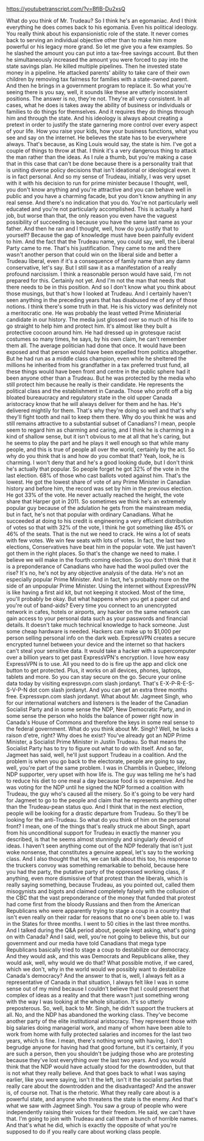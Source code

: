 https://youtubetranscript.com/?v=BflB-Du2xsQ

 What do you think of Mr. Trudeau? So I think he's an egomaniac. And I think everything he does comes back to his egomania. Even his political ideology. You really think about his expansionistic role of the state. It never comes back to serving an individual objective other than to make him more powerful or his legacy more grand. So let me give you a few examples. So he slashed the amount you can put into a tax-free savings account. But then he simultaneously increased the amount you were forced to pay into the state savings plan. He killed multiple pipelines. Then he invested state money in a pipeline. He attacked parents' ability to take care of their own children by removing tax fairness for families with a state-owned parent. And then he brings in a government program to replace it. So what you're seeing there is you say, well, it sounds like these are utterly inconsistent positions. The answer is no, they're not. They're all very consistent. In all cases, what he does is takes away the ability of business or individuals or families to do things for themselves. And it requires they do things through him and through the state. And his ideology is always about creating a pretext in order to justify the state garnering more control over every aspect of your life. How you raise your kids, how your business functions, what you see and say on the internet. He believes the state has to be everywhere always. That's because, as King Louis would say, the state is him. I've got a couple of things to throw at that. I think it's a very dangerous thing to attack the man rather than the ideas. As I rule a thumb, but you're making a case that in this case that can't be done because there is a personality trait that is uniting diverse policy decisions that isn't ideational or ideological even. It is in fact personal. And so my sense of Trudeau, initially, I was very upset with it with his decision to run for prime minister because I thought, well, you don't know anything and you're attractive and you can behave well in public and you have a charming facade, but you don't know anything in any real sense. And there's no indication that you do. You're not particularly well educated and you're not particularly accomplished. This is actually a hard job, but worse than that, the only reason you even have the vaguest possibility of succeeding is because you have the same last name as your father. And then he ran and I thought, well, how do you justify that to yourself? Because the gap of knowledge must have been painfully evident to him. And the fact that the Trudeau name, you could say, well, the Liberal Party came to me. That's his justification. They came to me and there wasn't another person that could win on the liberal side and better a Trudeau liberal, even if it's a consequence of family name than any damn conservative, let's say. But I still saw it as a manifestation of a really profound narcissism. I think a reasonable person would have said, I'm not prepared for this. Certainly not yet. And I'm not the man that needs that there needs to be in this position. And so I don't know what you think about those musings, but that's how I looked at Trudeau. And I certainly haven't seen anything in the preceding years that has disabused me of any of those notions. I think there's some truth in that. He is his victory was definitely not a meritocratic one. He was probably the least vetted Prime Ministerial candidate in our history. The media just glossed over so much of his life to go straight to help him and protect him. It's almost like they built a protective cocoon around him. He had dressed up in grotesque racist costumes so many times, he says, by his own claim, he can't remember them all. The average politician had done that once. It would have been exposed and that person would have been expelled from politics altogether. But he had run as a middle class champion, even while he sheltered the millions he inherited from his grandfather in a tax preferred trust fund, all these things would have been front and centre in the public sphere had it been anyone other than a Trudeau. But he was protected by the media who still protect him because he really is their candidate. He represents the political class and the establishment in Canada. Those who profit off a big bloated bureaucracy and regulatory state in the old upper Canada aristocracy know that he will always deliver for them and he has. He's delivered mightily for them. That's why they're doing so well and that's why they'll fight tooth and nail to keep them there. Why do you think he was and still remains attractive to a substantial subset of Canadians? I mean, people seem to regard him as charming and caring, and I think he is charming in a kind of shallow sense, but it isn't obvious to me at all that he's caring, but he seems to play the part and he plays it well enough so that while many people, and this is true of people all over the world, certainly by the act. So why do you think that is and how do you combat that? Yeah, look, he is charming. I won't deny that and he's a good looking dude, but I don't think he's actually that popular. So people forget he got 32% of the vote in the last election. 68% of those who cast ballots voted against him. That's the lowest. He got the lowest share of vote of any Prime Minister in Canadian history and before him, the record was set by him in the previous election. He got 33% of the vote. He never actually reached the height, the vote share that Harper got in 2011. So sometimes we think he's an extremely popular guy because of the adulation he gets from the mainstream media, but in fact, he's not that popular with ordinary Canadians. What he succeeded at doing to his credit is engineering a very efficient distribution of votes so that with 32% of the vote, I think he got something like 45% or 46% of the seats. That is the nut we need to crack. He wins a lot of seats with few votes. We win few seats with lots of votes. In fact, the last two elections, Conservatives have beat him in the popular vote. We just haven't got them in the right places. So that's the change we need to make. I believe we will make in the fourth coming election. So you don't think that it is a preponderance of Canadians who have had the wool pulled over the rise? It's no, he's not by any objective analysis of the data. He's not an especially popular Prime Minister. And in fact, he's probably more on the side of an unpopular Prime Minister. Using the internet without ExpressVPN is like having a first aid kit, but not keeping it stocked. Most of the time, you'll probably be okay. But what happens when you get a paper cut and you're out of band-aids? Every time you connect to an unencrypted network in cafes, hotels or airports, any hacker on the same network can gain access to your personal data such as your passwords and financial details. It doesn't take much technical knowledge to hack someone. Just some cheap hardware is needed. Hackers can make up to $1,000 per person selling personal info on the dark web. ExpressVPN creates a secure encrypted tunnel between your device and the internet so that hackers can't steal your sensitive data. It would take a hacker with a supercomputer over a billion years to get past ExpressVPN's encryption. I love how easy ExpressVPN is to use. All you need to do is fire up the app and click one button to get protected. Plus, it works on all devices, phones, laptops, tablets and more. So you can stay secure on the go. Secure your online data today by visiting expressvpn.com slash jordanyt. That's E-X-P-R-E-S-S-V-P-N dot com slash jordanyt. And you can get an extra three months free. Expressvpn.com slash jordanyt. What about Mr. Jagmeet Singh, who for our international watchers and listeners is the leader of the Canadian Socialist Party and in some sense the NDP, New Democratic Party, and in some sense the person who holds the balance of power right now in Canada's House of Commons and therefore the keys in some real sense to the federal government. What do you think about Mr. Singh? Well, he lacks a raison d'etre, right? Why does he exist? You've already got an NDP Prime Minister, a Socialist Prime Minister in Justin Trudeau. So that means the Socialist Party has to try to figure out what to do with itself. And so far, Jagmeet has said, well, he'll just support Trudeau in a coalition. And the problem is when you go back to the electorate, people are going to say, well, you're part of the same problem. I was in Chamblis in Quebec, lifelong NDP supporter, very upset with how life is. The guy was telling me he's had to reduce his diet to one meal a day because food is so expensive. And he was voting for the NDP until he signed the NDP formed a coalition with Trudeau, the guy who's caused all the misery. So it's going to be very hard for Jagmeet to go to the people and claim that he represents anything other than the Trudeau-pean status quo. And I think that in the next election, people will be looking for a drastic departure from Trudeau. So they'll be looking for the anti-Trudeau. So what do you think of him on the personal front? I mean, one of the things that's really struck me about Singh, apart from his unconditional support for Trudeau in exactly the manner you described, is that he seems almost stunningly and singularly devoid of ideas. I haven't seen anything come out of the NDP federally that isn't just woke nonsense, that constitutes a genuine appeal, let's say to the working class. And I also thought that his, we can talk about this too, his response to the truckers convoy was something remarkable to behold, because here you had the party, the putative party of the oppressed working class, if anything, even more dismissive of that protest than the liberals, which is really saying something, because Trudeau, as you pointed out, called them misogynists and bigots and claimed completely falsely with the collusion of the CBC that the vast preponderance of the money that funded that protest had come first from the bloody Russians and then from the American Republicans who were apparently trying to stage a coup in a country that isn't even really on their radar for reasons that no one's been able to. I was in the States for three months. I went to 50 cities in the last three months. And I talked during the Q&A period about, people kept asking, what's going on with Canada? And I said, well, you're not going to believe this, but our government and our media have told Canadians that mega type Republicans basically tried to stage a coup to destabilize our democracy. And they would ask, and this was Democrats and Republicans alike, they would ask, well, why would we do that? What possible motive, if we cared, which we don't, why in the world would we possibly want to destabilize Canada's democracy? And the answer to that is, well, I always felt as a representative of Canada in that situation, I always felt like I was in some sense out of my mind because I couldn't believe that I could present that complex of ideas as a reality and that there wasn't just something wrong with the way I was looking at the whole situation. It's so utterly preposterous. So, well, back to Mr. Singh, he didn't support the truckers at all. No, and the NDP has abandoned the working class. They've become another party of the elite institutional aristocracy. They represent those with big salaries doing managerial work, and many of whom have been able to work from home with fully protected salaries and incomes for the last two years, which is fine. I mean, there's nothing wrong with having, I don't begrudge anyone for having had that good fortune, but it's certainly, if you are such a person, then you shouldn't be judging those who are protesting because they've lost everything over the last two years. And you would think that the NDP would have actually stood for the downtrodden, but that is not what they really believe. And that goes back to what I was saying earlier, like you were saying, isn't it the left, isn't it the socialist parties that really care about the downtrodden and the disadvantaged? And the answer is, of course not. That is the rhetoric. What they really care about is a powerful state, and anyone who threatens the state is the enemy. And that's what we saw with Jagmeet Singh. You saw a group of people who were independently raising their voices for their freedom. He said, we can't have that. I'm going to join with Trudeau and call them a bunch of horrible names. And that's what he did, which is exactly the opposite of what you're supposed to do if you really care about working class people.